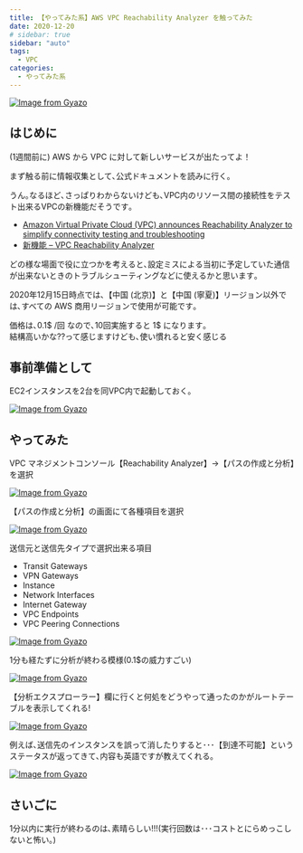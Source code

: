 ```yaml
---
title: 【やってみた系】AWS VPC Reachability Analyzer を触ってみた
date: 2020-12-20
# sidebar: true
sidebar: "auto"
tags:
  - VPC
categories:
  - やってみた系
---
```


[![Image from Gyazo](https://i.gyazo.com/4fbdfad09e30013c582c64ceecb4d57b.png)](https://gyazo.com/4fbdfad09e30013c582c64ceecb4d57b)

## はじめに

(1週間前に) AWS から VPC に対して新しいサービスが出たってよ！

まず触る前に情報収集として､公式ドキュメントを読みに行く｡

うん｡なるほど､さっぱりわからないけども､VPC内のリソース間の接続性をテスト出来るVPCの新機能だそうです｡

- [Amazon Virtual Private Cloud (VPC) announces Reachability Analyzer to simplify connectivity testing and troubleshooting](https://aws.amazon.com/jp/about-aws/whats-new/2020/12/amazon-vpc-announces-reachability-analyzer-to-simplify-connectivity-testing-and-troubleshooting/)
- [新機能 – VPC Reachability Analyzer](https://aws.amazon.com/jp/blogs/news/new-vpc-insights-analyzes-reachability-and-visibility-in-vpcs/)

どの様な場面で役に立つかを考えると､設定ミスによる当初に予定していた通信が出来ないときのトラブルシューティングなどに使えるかと思います｡

2020年12月15日時点では､【中国 (北京)】と【中国 (寧夏)】リージョン以外では､すべての AWS 商用リージョンで使用が可能です｡

価格は､0.1$ /回 なので､10回実施すると 1$ になります｡</br>
結構高いかな??って感じますけども､使い慣れると安く感じる

## 事前準備として

EC2インスタンスを2台を同VPC内で起動しておく｡

[![Image from Gyazo](https://i.gyazo.com/e89a40ff39914638699fcb32e8615bbe.png)](https://gyazo.com/e89a40ff39914638699fcb32e8615bbe)

## やってみた

VPC マネジメントコンソール【Reachability Analyzer】→【パスの作成と分析】を選択

[![Image from Gyazo](https://i.gyazo.com/092800f6412a7a23d3bf2be2df028c46.png)](https://gyazo.com/092800f6412a7a23d3bf2be2df028c46)

【パスの作成と分析】の画面にて各種項目を選択

[![Image from Gyazo](https://i.gyazo.com/dce7eb48e7369f45688ef6e775b1dc25.png)](https://gyazo.com/dce7eb48e7369f45688ef6e775b1dc25)

送信元と送信先タイプで選択出来る項目

- Transit Gateways
- VPN Gateways
- Instance
- Network Interfaces
- Internet Gateway
- VPC Endpoints
- VPC Peering Connections

[![Image from Gyazo](https://i.gyazo.com/f58fda418507e2cb7a9c6f7a414fef4d.png)](https://gyazo.com/f58fda418507e2cb7a9c6f7a414fef4d)

1分も経たずに分析が終わる模様(0.1$の威力すごい)

[![Image from Gyazo](https://i.gyazo.com/ec036ec14afd39a3e805bce5fd08041a.png)](https://gyazo.com/ec036ec14afd39a3e805bce5fd08041a)

【分析エクスプローラー】欄に行くと何処をどうやって通ったのかがルートテーブルを表示してくれる!

[![Image from Gyazo](https://i.gyazo.com/9d481d2a54821f5369cdc985e954e8bc.png)](https://gyazo.com/9d481d2a54821f5369cdc985e954e8bc)

例えば､送信先のインスタンスを誤って消したりすると･･･【到達不可能】というステータスが返ってきて､内容も英語ですが教えてくれる｡

[![Image from Gyazo](https://i.gyazo.com/f99a68b0664f6c67245c20bd8926cd5b.png)](https://gyazo.com/f99a68b0664f6c67245c20bd8926cd5b)

## さいごに

1分以内に実行が終わるのは､素晴らしい!!!(実行回数は･･･コストとにらめっこしないと怖い｡)
